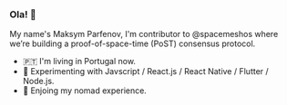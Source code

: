 ### Ola! 👋

My name's Maksym Parfenov, I'm contributor to @spacemeshos where we’re building a proof-of-space-time (PoST) consensus protocol.
- 🇵🇹 I'm living in Portugal now.
- 🤩 Experimenting with Javscript / React.js / React Native / Flutter / Node.js.
- 🦩 Enjoing my nomad experience.
